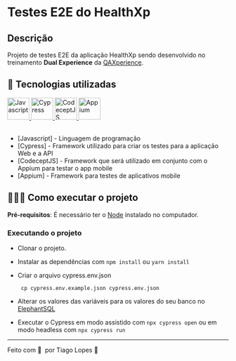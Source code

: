 # Testes E2E do HealthXp

## Descrição

Projeto de testes E2E da aplicação HealthXp sendo desenvolvido no treinamento **Dual Experience** da [QAXperience](https://qaxperience.com/).

## 🚀 Tecnologias utilizadas

<div>
	<a href="https://developer.mozilla.org/pt-BR/docs/Web/JavaScript">
    <img src="https://upload.wikimedia.org/wikipedia/commons/6/6a/JavaScript-logo.png" heigth="60px" width="50px" title="Javascript" />
  </a>
	<a href="https://www.cypress.io/">
	    <img src="https://static-00.iconduck.com/assets.00/cypress-icon-512x512-ovcrvspz.png" heigth="50px" width="50px" title="Cypress" />
	</a>
  <a href="https://codecept.io/">
	    <img src="https://codecept.io/logo.svg" heigth="60px" width="50px" title="CodeceptJS" />
	</a>
	 <a href="https://appium.io/docs/en/2.0/">
	    <img src="https://static-00.iconduck.com/assets.00/appium-icon-511x512-rm65wi9n.png" heigth="50px" width="50px" title="Appium" />
	</a>
</div>
<br>

 - [Javascript] - Linguagem de programação
 - [Cypress] - Framework utilizado para criar os testes para a aplicação Web e a API
 - [CodeceptJS] - Framework que será utilizado em conjunto com o Appium para testar o app mobile
 - [Appium] - Framework para testes de aplicativos mobile

## 👨🏻‍💻 Como executar o projeto

 **Pré-requisitos**: É necessário ter o [Node](https://nodejs.org/pt-br) instalado no computador.

### Executando o projeto

 - Clonar o projeto.
 - Instalar as dependências com `npm install` ou `yarn install`
 - Criar o arquivo cypress.env.json
        
        cp cypress.env.example.json cypress.env.json

 - Alterar os valores das variáveis para os valores do seu banco no [ElephantSQL](https://www.elephantsql.com/)
 - Executar o Cypress em modo assistido com `npx cypress open` ou em modo headless com `npx cypress run`
---

Feito com 💜 &nbsp;por Tiago Lopes 👋 &nbsp;